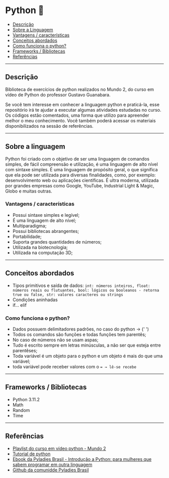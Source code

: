 # Python 🐍

- [Descrição](#descrição)
- [Sobre a Linguagem](#sobre-a-linguagem)
- [Vantagens / características](#vantagens--características)
- [Conceitos abordados](#conceitos-abordados)
- [Como funciona o python?](#como-funciona-o-python)
- [Frameworks / Bibliotecas](#frameworks--bibliotecas)
- [Referências](#referências)

---------------------------------

## Descrição

Biblioteca de exercícios de python realizados no Mundo 2, do curso em vídeo de Python do professor Gustavo Guanabara.

Se você tem interesse em conhecer a linguagem python e praticá-la, esse repositório irá te ajudar a executar algumas atividades estudadas no curso. Os códigos estão comentados, uma forma que utilizo para apreender melhor o meu conhecimento. Você também poderá acessar os materiais disponibilizados na sessão de referências. 

---------------------------------

## Sobre a linguagem 

Python foi criado com o objetivo de ser uma linguagem de comandos simples, de fácil compreensão e utilização, é uma linguagem de alto nível com sintaxe simples. É uma linguagem de propósito geral, o que significa que ela pode ser utilizada para diversas finalidades, como, por exemplo: desenvolvimento web ou aplicações científicas. É ultra moderna, utilizada por grandes empresas como Google, YouTube, Industrial Light & Magic, Globo e muitas outras.

### Vantagens / características
- Possui sintaxe simples e legível;
- É uma linguagem de alto nível;
- Multiparadigma; 
- Possui bibliotecas abrangentes;
- Portabilidade;
- Suporta grandes quantidades de números;
- Utilizada na biotecnologia;
- Utilizada na computação 3D;

---------------------------------

## Conceitos abordados 

- Tipos primitivos e saída de dados: ```int: números inteiros, float: números reais ou flutuantes, bool: lógicos ou booleanos - retorna true ou false, str: valores caracteres ou strings```
- Condições aninhadas 
- if... elif

### Como funciona o python?

- Dados possuem delimitadores padrões, no caso do python → (' ')
- Todos os comandos são funções e todas funções tem parentês;
- No caso de números não se usam aspas;
- Tudo é escrito sempre em letras minúsculas, a não ser que esteja entre parentêses;
- Toda variável é um objeto para o python e um objeto é mais do que uma variável;
- toda variável pode receber valores com o ```= → lê-se recebe```

---------------------------------

## Frameworks / Bibliotecas

- Python 3.11.2
- Math
- Random
- Time

---------------------------------

## Referências

- <a href="https://www.youtube.com/watch?v=nJkVHusJp6E&list=PLHz_AreHm4dk_nZHmxxf_J0WRAqy5Czye&ab_channel=CursoemV%C3%ADdeo" target= "_blank">Playlist do curso em vídeo python - Mundo 2</a> 
- <a href="https://docs.python.org/pt-br/3/tutorial/index.html" target="_blank"> Tutorial de python</a>
- <a href="https://introducao-a-python-pyladies-brasil.netlify.app/" target="_blank"> Ebook da Pyladies Brasil - Introdução a Python: para mulheres que sabem programar em outra linguagem
- <a href="https://github.com/pyladies-brazil" target="_blank">Github da comunidde Pyladies Brasil